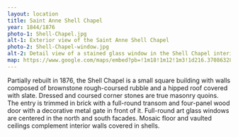 ```yaml
---
layout: location
title: Saint Anne Shell Chapel
year: 1844/1876
photo-1: Shell-Chapel.jpg
alt-1: Exterior view of the Saint Anne Shell Chapel
photo-2: Shell-Chapel-window.jpg
alt-2: Detail view of a stained glass window in the Shell Chapel interior
map: https://www.google.com/maps/embed?pb=!1m18!1m12!1m3!1d216.37086328666192!2d-87.45828662303532!3d39.507655362330475!2m3!1f0!2f39.38898166962669!3f0!3m2!1i1024!2i768!4f35!3m3!1m2!1s0x886d63850eb8512d%3A0x795d6ebba571e074!2sShell%20Chapel!5e1!3m2!1sen!2sus!4v1569249741562!5m2!1sen!2sus
---
```

Partially rebuilt in 1876, the Shell Chapel is a small square building with walls composed of brownstone rough-coursed rubble and a hipped roof covered with slate. Dressed and coursed corner stones are true masonry quoins. The entry is trimmed in brick with a full-round transom and four-panel wood door with a decorative metal gate in front of it. Full-round art glass windows are centered in the north and south facades. Mosaic floor and vaulted ceilings complement interior walls covered in shells.
